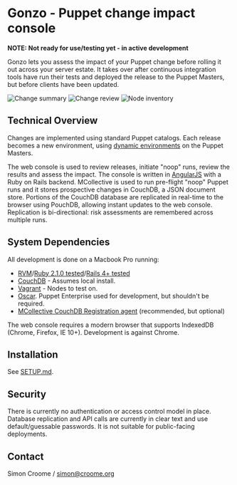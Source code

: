 # Gonzo - Puppet change impact console

**NOTE: Not ready for use/testing yet - in active development**

Gonzo lets you assess the impact of your Puppet change before rolling it out across your server estate.  It takes over after continuous integration tools have run their tests and deployed the release to the Puppet Masters, but before clients have been updated.

![Change summary](https://github.com/croomes/gonzo/raw/master/screenshots/change_summary.png)
![Change review](https://github.com/croomes/gonzo/raw/master/screenshots/changes.png)
![Node inventory](https://github.com/croomes/gonzo/raw/master/screenshots/nodes.png)

## Technical Overview

Changes are implemented using standard Puppet catalogs.  Each release becomes a new environment, using [dynamic environments](http://puppetlabs.com/blog/git-workflow-and-puppet-environments) on the Puppet Masters.

The web console is used to review releases, initiate "noop" runs, review the results and assess the impact.  The console is written in [AngularJS](http://angularjs.org/) with a Ruby on Rails backend.  MCollective is used to run pre-flight "noop" Puppet runs and it stores prospective changes in CouchDB, a JSON document store.  Portions of the CouchDB database are replicated in real-time to the browser using PouchDB, allowing instant updates to the web console.  Replication is bi-directional: risk assessments are remembered across multiple runs. 

## System Dependencies

All development is done on a Macbook Pro running:
* [RVM](https://rvm.io/)/[Ruby 2.1.0 tested](https://www.ruby-lang.org)/[Rails 4+ tested](http://rubyonrails.org/)
* [CouchDB](http://couchdb.apache.org/) - Assumes local install.
* [Vagrant](http://www.vagrantup.com/) - Nodes to test on.
* [Oscar](https://github.com/adrienthebo/oscar).  Puppet Enterprise used for development, but shouldn't be required.
* [MCollective CouchDB Registration agent](https://github.com/croomes/marionette-collective/blob/master/plugins/mcollective/agent/registration.rb) (recommended, but optional)

The web console requires a modern browser that supports IndexedDB (Chrome, Firefox, IE 10+).  Development is against Chrome.

## Installation

See [SETUP.md](https://github.com/croomes/gonzo/blob/master/SETUP.md).

## Security

There is currently no authentication or access control model in place.  Database replication and API calls are currently in clear text and use default/guessable passwords.  It is not suitable for public-facing deployments.

## Contact

Simon Croome / simon@croome.org